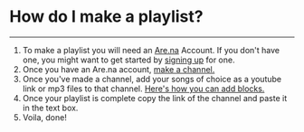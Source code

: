 # How do I make a playlist?
---
1. To make a playlist you will need an [Are.na](https://are.na) Account. If you don't have one, you might want to get started by [signing up](https://www.are.na/sign_up) for one.
2. Once you have an Are.na account, [make a channel.](https://help.are.na/docs/getting-started/channels)
3. Once you've made a channel, add your songs of choice as a youtube link or mp3 files to that channel. [Here's how you can add blocks.](https://help.are.na/docs/getting-started/blocks/adding-blocks)
4. Once your playlist is complete copy the link of the channel and paste it in the text box.
5. Voila, done!
